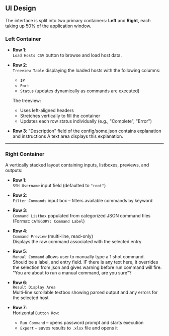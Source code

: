 
## UI Design

The interface is split into two primary containers: **Left** and **Right**, each taking up 50% of the application window.

### Left Container

- **Row 1**:  
  `Load Hosts CSV` button to browse and load host data.

- **Row 2**:  
  `Treeview Table` displaying the loaded hosts with the following columns:
  - `IP`
  - `Port`
  - `Status` (updates dynamically as commands are executed)

  The treeview:
  - Uses left-aligned headers
  - Stretches vertically to fill the container
  - Updates each row status individually (e.g., "Complete", "Error")

- **Row 3**:
  "Description" field of the config/some.json contains explanation and instructions
  A text area displays this explanation.

---

### Right Container

A vertically stacked layout containing inputs, listboxes, previews, and outputs:

- **Row 1**:  
  `SSH Username` input field (defaulted to `"root"`)

- **Row 2**:  
  `Filter Commands` input box – filters available commands by keyword

- **Row 3**:  
  `Command Listbox` populated from categorized JSON command files  
  (Format: `CATEGORY: Command Label`)

- **Row 4**:  
  `Command Preview` (multi-line, read-only)  
  Displays the raw command associated with the selected entry

- **Row 5**:  
  `Manual Command` allows user to manually type a 1 shot command.   
  Should be a label, and entry field.
  IF there is any text here, it overrides the selection from json and gives warning before run command will fire.  "You are about to run a manual command, are you sure"?

- **Row 6**:  
  `Result Display Area`  
  Multi-line scrollable textbox showing parsed output and any errors for the selected host

- **Row 7**:  
  Horizontal `Button Row`:
  - `Run Command` – opens password prompt and starts execution
  - `Export` – saves results to `.xlsx` file and opens it
